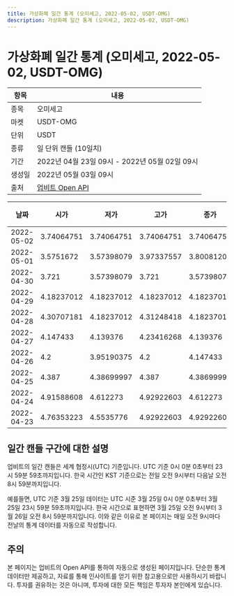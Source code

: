 ```yaml
---
title: 가상화폐 일간 통계 (오미세고, 2022-05-02, USDT-OMG)
description: 가상화폐 일간 통계 (오미세고, 2022-05-02, USDT-OMG)
---
```



가상화폐 일간 통계 (오미세고, 2022-05-02, USDT-OMG)
===

|항목|내용|
|--|--|
|종목|오미세고|
|마켓|USDT-OMG|
|단위|USDT|
|종류|일 단위 캔들 (10일치)|
|기간|2022년 04월 23일 09시 - 2022년 05월 02일 09시|
|생성일|2022년 05월 03일 09시|
|출처|[업비트 Open API](https://docs.upbit.com)|


|날짜|시가|저가|고가|종가|비고|
|--|--|--|--|--|--|
|2022-05-02|3.74064751|3.74064751|3.74064751|3.74064751|    |
|2022-05-01|3.5751672|3.57398079|3.97337557|3.80081201|    |
|2022-04-30|3.721|3.57398079|3.721|3.57398079|    |
|2022-04-29|4.18237012|4.18237012|4.18237012|4.18237012|    |
|2022-04-28|4.30707181|4.18237012|4.31248418|4.18237012|    |
|2022-04-27|4.147433|4.139376|4.23416268|4.139376|    |
|2022-04-26|4.2|3.95190375|4.2|4.147433|    |
|2022-04-25|4.387|4.38699997|4.387|4.38699997|    |
|2022-04-24|4.91588608|4.612273|4.92922603|4.612273|    |
|2022-04-23|4.76353223|4.5535776|4.92922603|4.92922603|    |


일간 캔들 구간에 대한 설명
---


업비트의 일간 캔들은 세계 협정시(UTC) 기준입니다. 
UTC 기준 0시 0분 0초부터 23시 59분 59초까지입니다. 
한국 시간인 KST 기준으로는 전일 오전 9시부터 다음날 오전 8시 59분까지입니다. 


예를들면, UTC 기준 3월 25일 데이터는 UTC 시준 3월 25일 0시 0분 0초부터 3월 25일 23시 59분 59초까지입니다. 
한국 시간으로 표현하면 3월 25일 오전 9시부터 3월 26일 오전 8시 59분까지입니다. 
이와 같은 이유로 본 페이지는 매일 오전 9시마다 전날의 통계 데이터를 자동으로 작성합니다. 


주의
---


본 페이지는 업비트의 Open API를 통하여 자동으로 생성된 페이지입니다. 
단순한 통계 데이터만 제공하고, 자료를 통해 인사이트를 얻기 위한 참고용으로만 사용하시기 바랍니다. 
투자를 권유하는 것은 아니며, 투자에 대한 모든 책임은 투자자 본인에게 있습니다. 
